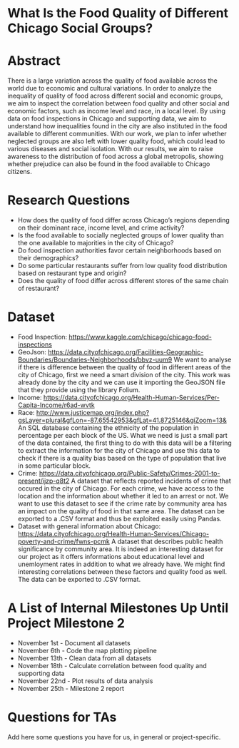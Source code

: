 # What Is the Food Quality of Different Chicago Social Groups?

# Abstract
There is a large variation across the quality of food available across the world due to economic and cultural variations. In order to analyze the inequality of quality of food across different social and economic groups, we aim to inspect the correlation between food quality and other social and economic factors, such as income level and race, in a local level. By using data on food inspections in Chicago and supporting data, we aim to understand how inequalities found in the city are also instituted in the food available to different communities.
With our work, we plan to infer whether neglected groups are also left with lower quality food, which could lead to various diseases and social isolation. With our results, we aim to raise awareness to the distribution of food across a global metropolis, showing whether prejudice can also be found in the food available to Chicago citizens.


# Research Questions
* How does the quality of food differ across Chicago’s regions depending on their dominant race, income level, and crime activity?
* Is the food available to socially neglected groups of lower quality than the one available to majorities in the city of Chicago?
* Do food inspection authorities favor certain neighborhoods based on their demographics?
* Do some particular restaurants suffer from low quality food distribution based on restaurant type and origin?
* Does the quality of food differ across different stores of the same chain of restaurant?


# Dataset
<!-- List the dataset(s) you want to use, and some ideas on how do you expect to get, manage, process and enrich it/them. Show us you've read the docs and some examples, and you've a clear idea on what to expect. Discuss data size and format if relevant. -->
* Food Inspection: https://www.kaggle.com/chicago/chicago-food-inspections
* GeoJson: https://data.cityofchicago.org/Facilities-Geographic-Boundaries/Boundaries-Neighborhoods/bbvz-uum9
We want to analyse if there is difference between the quality of food in different areas of the city of Chicago, first we need a smart division of the city. This work was already done by the city and we can use it importing the GeoJSON file that they provide using the library Folium.
* Income: https://data.cityofchicago.org/Health-Human-Services/Per-Capita-Income/r6ad-wvtk
* Race: http://www.justicemap.org/index.php?gsLayer=plural&gfLon=-87.65542953&gfLat=41.8725146&giZoom=13&
An SQL database containing the ethnicity of the population in percentage per each block of the US. What we need is just a small part of the data contained, the first thing to do with this data will be a filtering to extract the information for the city of Chicago and use this data to check if there is a quality bias based on the type of population that live in some particular block. 
* Crime: https://data.cityofchicago.org/Public-Safety/Crimes-2001-to-present/ijzp-q8t2
A dataset that reflects reported incidents of crime that occured in the city of Chicago. For each crime, we have access to the location and the information about whether it led to an arrest or not. We want to use this dataset to see if the crime rate by community area has an impact on the quality of food in that same area. The dataset can be exported to a .CSV format and thus be exploited easily using Pandas.
* Dataset with general information about Chicago: https://data.cityofchicago.org/Health-Human-Services/Chicago-poverty-and-crime/fwns-pcmk
A dataset that describes public health significance by community area. It is indeed an interesting dataset for our project as it offers informations about educational level and unemloyment rates in addition to what we already have. We might find interesting correlations between these factors and quality food as well.
The data can be exported to .CSV format.

# A List of Internal Milestones Up Until Project Milestone 2
* November 1st - Document all datasets
* November 6th - Code the map plotting pipeline
* November 13th - Clean data from all datasets 
* November 18th - Calculate correlation between food quality and supporting data
* November 22nd - Plot results of data analysis
* November 25th - Milestone 2 report


# Questions for TAs
Add here some questions you have for us, in general or project-specific.
